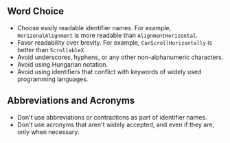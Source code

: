 ## Word Choice

- Choose easily readable identifier names. For example, `HorizonalAlignment` is more readable than `AlignmentHorizontal`.
- Favor readability over brevity. For example, `CanScrollHorizontally` is better than `ScrollableX`.
- Avoid underscores, hyphens, or any other non-alphanumeric characters.
- Avoid using Hungarian notation.
- Avoid using identifiers that conflict with keywords of widely used programming languages.

## Abbreviations and Acronyms

- Don't use abbreviations or contractions as part of identifier names.
- Don't use acronyms that aren't widely accepted, and even if they are, only when necessary.